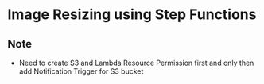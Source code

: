 # Image Resizing using Step Functions

## Note

- Need to create S3 and Lambda Resource Permission first and only then add Notification Trigger for S3 bucket